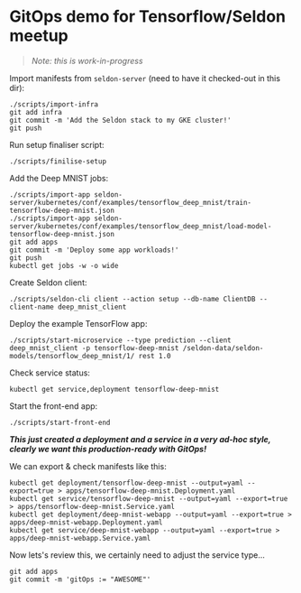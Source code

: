 # GitOps demo for Tensorflow/Seldon meetup

> *Note:* _this is work-in-progress_

Import manifests from `seldon-server` (need to have it checked-out in this dir):
```
./scripts/import-infra
git add infra
git commit -m 'Add the Seldon stack to my GKE cluster!'
git push
```

Run setup finaliser script:
```
./scripts/finilise-setup
```

Add the Deep MNIST jobs:
```
./scripts/import-app seldon-server/kubernetes/conf/examples/tensorflow_deep_mnist/train-tensorflow-deep-mnist.json
./scripts/import-app seldon-server/kubernetes/conf/examples/tensorflow_deep_mnist/load-model-tensorflow-deep-mnist.json
git add apps
git commit -m 'Deploy some app workloads!'
git push
kubectl get jobs -w -o wide
```

Create Seldon client:
```
./scripts/seldon-cli client --action setup --db-name ClientDB --client-name deep_mnist_client
```

Deploy the example TensorFlow app:
```
./scripts/start-microservice --type prediction --client deep_mnist_client -p tensorflow-deep-mnist /seldon-data/seldon-models/tensorflow_deep_mnist/1/ rest 1.0
```

Check service status:
```
kubectl get service,deployment tensorflow-deep-mnist
```


Start the front-end app:
```
./scripts/start-front-end
```

***This just created a deployment and a service in a very ad-hoc style, clearly we want this production-ready with GitOps!***

We can export & check manifests like this:
```
kubectl get deployment/tensorflow-deep-mnist --output=yaml --export=true > apps/tensorflow-deep-mnist.Deployment.yaml
kubectl get service/tensorflow-deep-mnist --output=yaml --export=true > apps/tensorflow-deep-mnist.Service.yaml
kubectl get deployment/deep-mnist-webapp --output=yaml --export=true > apps/deep-mnist-webapp.Deployment.yaml
kubectl get service/deep-mnist-webapp --output=yaml --export=true > apps/deep-mnist-webapp.Service.yaml
```

Now lets's review this, we certainly need to adjust the service type...
```
git add apps
git commit -m 'gitOps := "AWESOME"'
```
